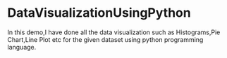 # DataVisualizationUsingPython
In this demo,I have done all the data visualization such as Histograms,Pie Chart,Line Plot etc for the given dataset using python programming language.
